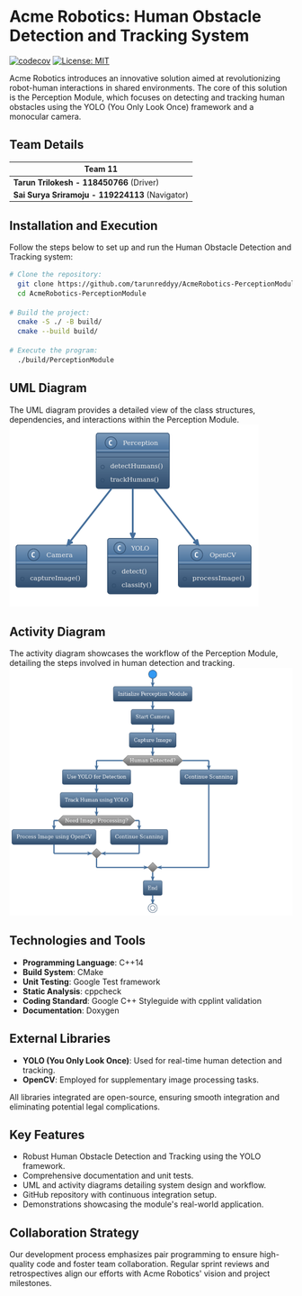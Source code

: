# Acme Robotics: Human Obstacle Detection and Tracking System

[![codecov](https://codecov.io/gh/tarunreddyy/AcmeRobotics-PerceptionModule/branch/main/graph/badge.svg?token=639bc142-78af-47ce-9058-b08dd74ae79c)](https://codecov.io/gh/tarunreddyy/AcmeRobotics-PerceptionModule)
[![License: MIT](https://img.shields.io/badge/License-MIT-yellow.svg)](https://opensource.org/licenses/MIT)

Acme Robotics introduces an innovative solution aimed at revolutionizing robot-human interactions in shared environments. The core of this solution is the Perception Module, which focuses on detecting and tracking human obstacles using the YOLO (You Only Look Once) framework and a monocular camera.

## Team Details

| Team 11 |
|---|
| **Tarun Trilokesh - 118450766** (Driver) |
| **Sai Surya Sriramoju - 119224113** (Navigator) |

## Installation and Execution

Follow the steps below to set up and run the Human Obstacle Detection and Tracking system:

```bash
# Clone the repository:
  git clone https://github.com/tarunreddyy/AcmeRobotics-PerceptionModule.git
  cd AcmeRobotics-PerceptionModule

# Build the project:
  cmake -S ./ -B build/
  cmake --build build/

# Execute the program:
  ./build/PerceptionModule
```

## UML Diagram

The UML diagram provides a detailed view of the class structures, dependencies, and interactions within the Perception Module.
![HumanObstacleDetection UML diagram](images/Midterm_UML.png)

## Activity Diagram

The activity diagram showcases the workflow of the Perception Module, detailing the steps involved in human detection and tracking.
![Detection and Tracking activity diagram](images/Midterm_activity_diagram.png)

## Technologies and Tools

- **Programming Language**: C++14
- **Build System**: CMake
- **Unit Testing**: Google Test framework
- **Static Analysis**: cppcheck
- **Coding Standard**: Google C++ Styleguide with cpplint validation
- **Documentation**: Doxygen

## External Libraries

- **YOLO (You Only Look Once)**: Used for real-time human detection and tracking.
- **OpenCV**: Employed for supplementary image processing tasks.

All libraries integrated are open-source, ensuring smooth integration and eliminating potential legal complications.

## Key Features

- Robust Human Obstacle Detection and Tracking using the YOLO framework.
- Comprehensive documentation and unit tests.
- UML and activity diagrams detailing system design and workflow.
- GitHub repository with continuous integration setup.
- Demonstrations showcasing the module's real-world application.

## Collaboration Strategy

Our development process emphasizes pair programming to ensure high-quality code and foster team collaboration. Regular sprint reviews and retrospectives align our efforts with Acme Robotics' vision and project milestones.